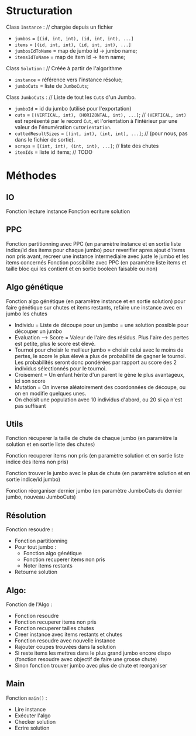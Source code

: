 # Structuration

Class `Instance` : // chargée depuis un fichier
 - `jumbos` = `[(id, int, int), (id, int, int), ...]`
 - `items` = `[(id, int, int), (id, int, int), ...]`
 - `jumbosIdToName` = map de jumbo id -> jumbo name;
 - `itemsIdToName` = map de item id -> item name;

Class `Solution` : // Créée à partir de l'algorithme
 - `instance` = référence vers l'instance résolue;
 - `jumboCuts` = liste de `JumboCuts`;

Class `JumboCuts` : // Liste de tout les `Cut`s d'un Jumbo.
 - `jumboId` = id du jumbo (utilisé pour l'exportation)
 - `cuts` = `[(VERTICAL, int), (HORIZONTAL, int), ...]`;    // `(VERTICAL, int)` est représenté par le record `Cut`, et l'orientation à l'intérieur par une valeur de l'énumération `CutOrientation`.
 - `cuttedResultSizes` = `[(int, int), (int, int), ...]`;   // (pour nous, pas dans le fichier de sortie).
 - `scraps` = `[(int, int), (int, int), ...]`;  // liste des chutes
 - `itemIds` = liste id items; // TODO

# Méthodes

## IO
Fonction lecture instance
Fonction ecriture solution

## PPC
Fonction partitionning avec PPC (en paramètre instance et en sortie liste indice/id des items pour chaque jumbo) pour reverifier apres ajout d'items non pris avant, recreer une instance intermediaire avec juste le jumbo et les items concernés
Fonction possibilite avec PPC (en paramètre liste items et taille bloc qui les contient et en sortie booleen faisable ou non)

## Algo génétique
Fonction algo génétique (en paramètre instance et en sortie solution) pour faire génétique sur chutes et items restants, refaire une instance avec en jumbo les chutes
 - Individu = Liste de découpe pour un jumbo = une solution possible pour découper un jumbo
 - Evaluation --> Score = Valeur de l'aire des résidus. Plus l'aire des pertes est petite, plus le score est élevé.
 - Tournoi pour choisir le meilleur jumbo = choisir celui avec le moins de pertes, le score le plus élevé a plus de probabilité de gagner le tournoi. Les probabilités seront donc pondérées par rapport au score des 2 individus sélectionnés pour le tournoi.
 - Croisement = Un enfant hérite d'un parent le gène le plus avantageux, ici son score
 - Mutation = On inverse aléatoirement des coordonnées de découpe, ou on en modifie quelques unes.
 - On choisit une population avec 10 individus d'abord, ou 20 si ça n'est pas suffisant

## Utils
Fonction récuperer la taille de chute de chaque jumbo (en paramètre la solution et en sortie liste des chutes)

Fonction recuperer items non pris (en paramètre solution et en sortie liste indice des items non pris)

Fonction trouver le jumbo avec le plus de chute (en paramètre solution et en sortie indice/id jumbo)

Fonction réorganiser dernier jumbo (en paramètre JumboCuts du dernier jumbo, nouveau JumboCuts)

## Résolution
Fonction resoudre :
 - Fonction partitionning
 - Pour tout jumbo :
    - Fonction algo génétique
    - Fonction recuperer items non pris
    - Noter items restants
 - Retourne solution

## Algo:
Fonction de l'Algo :
 - Fonction resoudre
 - Fonction recuperer items non pris
 - Fonction recuperer tailles chutes
 - Creer instance avec items restants et chutes
 - Fonction resoudre avec nouvelle instance
 - Rajouter coupes trouvées dans la solution
 - Si reste items les mettres dans le plus grand jumbo encore dispo (fonction resoudre avec objectif de faire une grosse chute)
 - Sinon fonction trouver jumbo avec plus de chute et reorganiser

## Main
Fonction `main()` :
 - Lire instance
 - Exécuter l'algo
 - Checker solution
 - Ecrire solution
